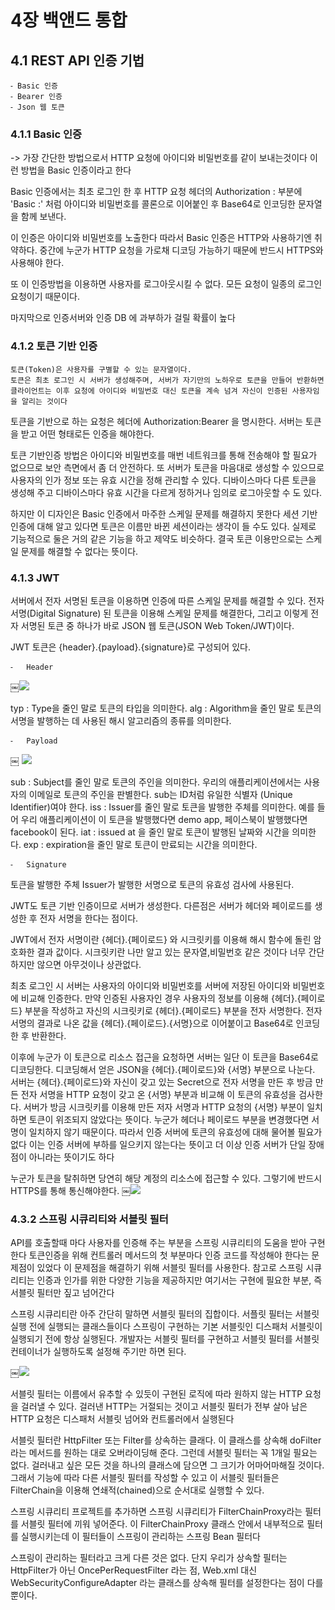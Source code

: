 # 4장 백앤드 통합
## 4.1 REST API 인증 기법
	⁃ Basic 인증
	⁃ Bearer 인증
	⁃ Json 웹 토큰

### 4.1.1 Basic 인증
-> 가장 간단한 방법으로서 HTTP 요청에 아이디와 비밀번호를 같이 보내는것이다
이런 방법을 Basic 인증이라고 한다

Basic 인증에서는 최초 로그인 한 후 HTTP 요청 헤더의 Authorization : 부분에 'Basic <ID>:<Password>' 처럼 아이디와 비밀번호를 콜론으로 이어붙인 후 Base64로 인코딩한 문자열을 함께 보낸다.

이 인증은 아이디와 비밀번호를 노출한다 따라서 Basic 인증은 HTTP와 사용하기엔 취약하다.
중간에 누군가 HTTP 요청을 가로채 디코딩 가능하기 때문에 반드시 HTTPS와 사용해야 한다.

또 이 인증방법을 이용하면 사용자를 로그아웃시킬 수 없다. 모든 요청이 일종의 로그인 요청이기 때문이다.

마지막으로 인증서버와 인증 DB 에 과부하가 걸릴 확률이 높다

### 4.1.2 토큰 기반 인증
	토큰(Token)은 사용자를 구별할 수 있는 문자열이다.
	토큰은 최초 로그인 시 서버가 생성해주며, 서버가 자기만의 노하우로 토큰을 만들어 반환하면
	클라이언트는 이후 요청에 아이디와 비밀번호 대신 토큰을 계속 넘겨 자신이 인증된 사용자임을 알리는 것이다

토큰을 기반으로 하는 요청은 헤더에 Authorization:Bearer <Token>을 명시한다.
서버는 토큰을 받고 어떤 형태로든 인증을 해야한다.

토큰 기반인증 방법은 아이디와 비밀번호를 매번 네트워크를 통해 전송해야 할 필요가 없으므로 보안 측면에서 좀 더 안전하다. 또 서버가 토큰을 마음대로 생성할 수 있으므로 사용자의 인가 정보 또는 유효 시간을 정해 관리할 수 있다. 디바이스마다 다른 토큰을 생성해 주고 디바이스마다 유효 시간을 다르게 정하거나 임의로 로그아웃할 수 도 있다.

하지만 이 디자인은 Basic 인증에서 마주한 스케일 문제를 해결하지 못한다
세션 기반 인증에 대해 알고 있다면 토큰은 이름만 바뀐 세션이라는 생각이 들 수도 있다.
실제로 기능적으로 둘은 거의 같은 기능을 하고 제약도 비슷하다.
결국 토큰 이용만으로는 스케일 문제를 해결할 수 없다는 뜻이다.

### 4.1.3 JWT
서버에서 전자 서명된 토큰을 이용하면 인증에 따른 스케일 문제를 해결할 수 있다.
전자 서명(Digital Signature) 된 토큰을 이용해 스케일 문제를 해결한다,
그리고 이렇게 전자 서명된 토큰 중 하나가 바로 JSON 웹 토큰(JSON Web Token/JWT)이다.

JWT 토큰은 {header}.{payload}.{signature}로 구성되어 있다.

	⁃	Header
￼<img src="https://user-images.githubusercontent.com/61955818/173989326-55295921-0af1-42f4-8d25-628c1389a7b6.png">

typ : Type을 줄인 말로 토큰의 타입을 의미한다.
alg : Algorithm을 줄인 말로 토큰의 서명을 발행하는 데 사용된 해시 알고리즘의 종류를 의미한다.

	⁃	Payload
￼ <img src= "https://user-images.githubusercontent.com/61955818/173989426-795b33ab-cefe-4859-8d2b-ea6da692a7f8.png">

sub : Subject를 줄인 말로 토큰의 주인을 의미한다. 우리의 애플리케이션에서는 사용자의 이메일로 토큰의 주인을 판별한다. sub는 ID처럼 유일한 식별자 (Unique Identifier)여야 한다.
iss : Issuer를 줄인 말로 토큰을 발행한 주체를 의미한다. 예를 들어 우리 애플리케이션이 이 토큰을 발행했다면 demo app, 페이스북이 발행했다면 facebook이 된다.
iat : issued at 을 줄인 말로 토큰이 발행된 날짜와 시간을 의미한다.
exp : expiration을 줄인 말로 토큰이 만료되는 시간을 의미한다.

	⁃	Signature
토큰을 발행한 주체 Issuer가 발행한 서명으로 토큰의 유효성 검사에 사용된다.

JWT도 토큰 기반 인증이므로 서버가 생성한다. 다른점은 서버가 헤더와 페이로드를 생성한 후 전자 서명을 한다는 점이다.

JWT에서 전자 서명이란 {헤더}.{페이로드} 와 시크릿키를 이용해 해시 함수에 돌린 암호화한 결과 값이다. 시크릿키란 나만 알고 있는 문자열,비밀번호 같은 것이다 너무 간단하지만 않으면 아무것이나 상관없다.

최초 로그인 시 서버는 사용자의 아이디와 비밀번호를 서버에 저장된 아이디와 비밀번호에 비교해 인증한다. 만약 인증된 사용자인 경우 사용자의 정보를 이용해 {헤더}.{페이로드} 부분을 작성하고 자신의 시크릿키로 {헤더}.{페이로드} 부분을 전자 서명한다. 전자 서명의 결과로 나온 값을 {헤더}.{페이로드}.{서명}으로 이어붙이고 Base64로 인코딩한 후 반환한다.

이후에 누군가 이 토큰으로 리소스 접근을 요청하면 서버는 일단 이 토큰을 Base64로 디코딩한다.
디코딩해서 얻은 JSON을 {헤더}.{페이로드}와 {서명} 부분으로 나눈다.
서버는 {헤더}.{페이로드}와 자신이 갖고 있는 Secret으로 전자 서명을 만든 후 방금 만든 전자 서명을 HTTP 요청이 갖고 온 {서명} 부분과 비교해 이 토큰의 유효성을 검사한다.
서버가 방금 시크릿키를 이용해 만든 저자 서명과 HTTP 요청의 {서명} 부분이 일치하면 토큰이 위조되지 않았다는 뜻이다. 누군가 헤더나 페이로드 부분을 변경했다면 서명이 일치하지 않기 때문이다. 따라서 인증 서버에 토큰의 유효성에 대해 물어볼 필요가 없다
이는 인증 서버에 부하를 일으키지 않는다는 뜻이고 더 이상 인증 서버가 단일 장애점이 아니라는 뜻이기도 하다

누군가 토큰을 탈취하면 당연히 해당 계정의 리소스에 접근할 수 있다. 그렇기에 반드시 HTTPS를 통해 통신해야한다.
￼<img src="https://user-images.githubusercontent.com/61955818/173989664-62f7c26c-e772-4309-b00b-7ae8eee13866.png">
### 4.3.2 스프링 시큐리티와 서블릿 필터
API를 호출할때 마다 사용자를 인증해 주는 부분을 스프링 시큐리티의 도움을 받아 구현한다
토큰인증을 위해 컨트롤러 메서드의 첫 부분마다 인증 코드를 작성해야 한다는 문제점이 있었다 이 문제점을 해결하기 위해 서블릿 필터를 사용한다. 참고로 스프링 시큐리티는 인증과 인가를 위한 다양한 기능을 제공하지만 여기서는 구현에 필요한 부분, 즉 서블릿 필터만 짚고 넘어간다

스프링 시큐리티란 아주 간단히 말하면 서블릿 필터의 집합이다.
서플릿 필터는 서블릿 실행 전에 실행되는 클래스들이다 스프링이 구현하는 기본 서블릿인 디스패처 서블릿이 실행되기 전에 항상 실행된다. 개발자는 서블릿 필터를 구현하고 서블릿 필터를 서블릿 컨테이너가 실행하도록 설정해 주기만 하면 된다.

￼<img src= "https://user-images.githubusercontent.com/61955818/173989497-6300ae13-1fef-4513-aa32-2bef02bcebaf.png">

서블릿 필터는 이름에서 유추할 수 있듯이 구현된 로직에 따라 원하지 않는 HTTP 요청을 걸러낼 수 있다. 걸러낸 HTTP는 거절되는 것이고 서블릿 필터가 전부 살아 남은 HTTP 요청은 디스패처 서블릿 넘어와 컨트롤러에서 실행된다

서블릿 필터란 HttpFilter 또는 Filter를 상속하는 클래다. 이 클래스를 상속해 doFilter 라는 메서드를 원하는 대로 오버라이딩해 준다. 
그런데 서블릿 필터는 꼭 1개일 필요는 없다. 걸러내고 싶은 모든 것을 하나의 클래스에 담으면 그 크기가 어마어마해질 것이다. 그래서 기능에 따라 다른 서블릿 필터를 작성할 수 있고 이 서블릿 필터들은 FilterChain을 이용해 연쇄적(chained)으로 순서대로 실행할 수 있다.

스프링 시큐리티 프로젝트를 추가하면 스프링 시큐리티가 FilterChainProxy라는 필터를 서블릿 필터에 끼워 넣어준다. 이 FilterChainProxy 클래스 안에서 내부적으로 필터를 실행시키는데 이 필터들이 스프링이 관리하는 스프링 Bean 필터다

스프링이 관리하는 필터라고 크게 다른 것은 없다. 단지 우리가 상속할 필터는 HttpFilter가 아닌 OncePerRequestFilter 라는 점, Web.xml 대신 WebSecurityConfigureAdapter 라는 클래스를 상속해 필터를 설정한다는 점이 다를뿐이다.
